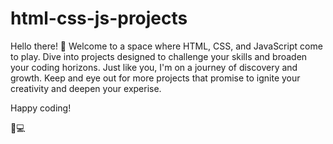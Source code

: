# html-css-js-projects
Hello there! 🐌
Welcome to a space where HTML, CSS, and JavaScript come to play. Dive into projects designed to challenge your skills and broaden your coding horizons. Just like you, I'm on a journey of discovery and growth. Keep and eye out for more projects that promise to ignite your creativity and deepen your experise.


Happy coding!

🍿💻

